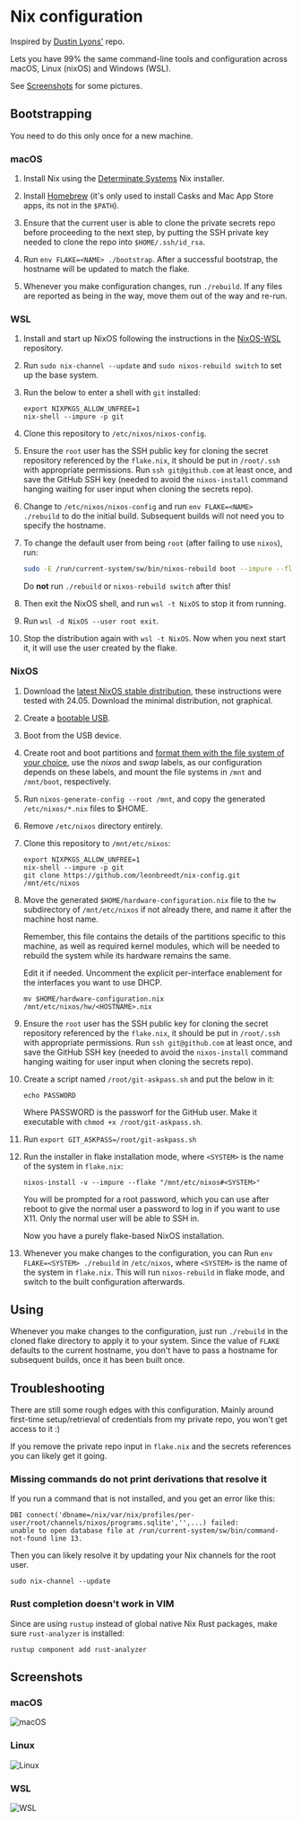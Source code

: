 # Nix configuration

Inspired by [Dustin Lyons'](https://github.com/dustinlyons/nixos-config) repo.

Lets you have 99% the same command-line tools and configuration across macOS, Linux (nixOS)
and Windows (WSL).

See [Screenshots](#screenshots) for some pictures.

## Bootstrapping

You need to do this only once for a new machine.

### macOS

1. Install Nix using the [Determinate Systems](https://github.com/DeterminateSystems/nix-installer) Nix installer.

2. Install [Homebrew](https://brew.sh) (it's only used to install Casks and Mac App Store apps, its not in the `$PATH`).

3. Ensure that the current user is able to clone the private secrets repo before proceeding to the
   next step, by putting the SSH private key needed to clone the repo into `$HOME/.ssh/id_rsa`.

4. Run `env FLAKE=<NAME> ./bootstrap`. After a successful bootstrap, the hostname will be updated to match
   the flake.

5. Whenever you make configuration changes, run `./rebuild`. If any files are
   reported as being in the way, move them out of the way and re-run.

### WSL

1. Install and start up NixOS following the instructions in the
   [NixOS-WSL](https://github.com/nix-community/NixOS-WSL?tab=readme-ov-file)
   repository.

2. Run `sudo nix-channel --update` and `sudo nixos-rebuild switch` to set up the base system.

3. Run the below to enter a shell with `git` installed:

   ```shell
   export NIXPKGS_ALLOW_UNFREE=1
   nix-shell --impure -p git
   ```

4. Clone this repository to `/etc/nixos/nixos-config`.

5. Ensure the `root` user has the SSH public key for cloning the secret repository
   referenced by the `flake.nix`, it should be put in `/root/.ssh` with appropriate
   permissions. Run `ssh git@github.com` at least once, and save the GitHub SSH key
   (needed to avoid the `nixos-install` command hanging waiting for user input when
   cloning the secrets repo).

6. Change to `/etc/nixos/nixos-config` and run `env FLAKE=<NAME> ./rebuild` to do the initial build.
   Subsequent builds will not need you to specify the hostname.

7. To change the default user from being `root` (after failing to use `nixos`), run:

   ```sh
   sudo -E /run/current-system/sw/bin/nixos-rebuild boot --impure --flake .#<NAME>
   ```

   Do **not** run `./rebuild` or `nixos-rebuild switch` after this!

8. Then exit the NixOS shell, and run `wsl -t NixOS` to stop it from running.

9. Run `wsl -d NixOS --user root exit`.

10. Stop the distribution again with `wsl -t NixOS`. Now when you next start it,
    it will use the user created by the flake.

### NixOS

1. Download the [latest NixOS stable distribution](https://nixos.org/manual/nixos/stable/index.html#sec-obtaining),
   these instructions were tested with 24.05. Download the minimal distribution, not graphical.

2. Create a [bootable USB](https://nixos.org/manual/nixos/stable/index.html#sec-booting-from-usb).

3. Boot from the USB device.

4. Create root and boot partitions and [format them with the file system of your choice](https://nixos.org/manual/nixos/stable/index.html#sec-installation-manual), use the _nixos_ and _swap_ labels, as our configuration depends on these labels, and mount the file systems in `/mnt` and `/mnt/boot`, respectively.

5. Run `nixos-generate-config --root /mnt`, and copy the generated `/etc/nixos/*.nix` files to $HOME.

6. Remove `/etc/nixos` directory entirely.

7. Clone this repository to `/mnt/etc/nixos`:

   ```shell
   export NIXPKGS_ALLOW_UNFREE=1
   nix-shell --impure -p git
   git clone https://github.com/leonbreedt/nix-config.git /mnt/etc/nixos
   ```

8. Move the generated `$HOME/hardware-configuration.nix` file to the `hw` subdirectory
   of `/mnt/etc/nixos` if not already there, and name it after the machine host name.

   Remember, this file contains the details of the partitions specific to this machine,
   as well as required kernel modules, which will be needed to rebuild the system while
   its hardware remains the same.

   Edit it if needed.
   Uncomment the explicit per-interface enablement for the interfaces you want to use DHCP.

   ```shell
   mv $HOME/hardware-configuration.nix /mnt/etc/nixos/hw/<HOSTNAME>.nix
   ```

9. Ensure the `root` user has the SSH public key for cloning the secret repository
   referenced by the `flake.nix`, it should be put in `/root/.ssh` with appropriate
   permissions. Run `ssh git@github.com` at least once, and save the GitHub SSH key
   (needed to avoid the `nixos-install` command hanging waiting for user input when
   cloning the secrets repo).

10. Create a script named `/root/git-askpass.sh` and put the below in it:

    `echo PASSWORD`

    Where PASSWORD is the passworf for the GitHub user. Make it executable with
    `chmod +x /root/git-askpass.sh`.

11. Run `export GIT_ASKPASS=/root/git-askpass.sh`

12. Run the installer in flake installation mode, where `<SYSTEM>` is the name of
    the system in `flake.nix`:

    ```shell
    nixos-install -v --impure --flake "/mnt/etc/nixos#<SYSTEM>"
    ```

    You will be prompted for a root password, which you can use after reboot to give
    the normal user a password to log in if you want to use X11. Only the normal user
    will be able to SSH in.

    Now you have a purely flake-based NixOS installation.

13. Whenever you make changes to the configuration, you can
    Run `env FLAKE=<SYSTEM> ./rebuild` in `/etc/nixos`, where
    `<SYSTEM>` is the name of the system in `flake.nix`. This will run `nixos-rebuild`
    in flake mode, and switch to the built configuration afterwards.

## Using

Whenever you make changes to the configuration, just run `./rebuild` in the cloned
flake directory to apply it to your system. Since the value of `FLAKE` defaults
to the current hostname, you don't have to pass a hostname for subsequent builds,
once it has been built once.

## Troubleshooting

There are still some rough edges with this configuration. Mainly around first-time
setup/retrieval of credentials from my private repo, you won't get access to it :)

If you remove the private repo input in `flake.nix` and the secrets references
you can likely get it going.

### Missing commands do not print derivations that resolve it

If you run a command that is not installed, and you get an error like this:

```shell
DBI connect('dbname=/nix/var/nix/profiles/per-user/root/channels/nixos/programs.sqlite','',...) failed:
unable to open database file at /run/current-system/sw/bin/command-not-found line 13.
```

Then you can likely resolve it by updating your Nix channels for the root user.

```shell
sudo nix-channel --update
```

### Rust completion doesn't work in VIM

Since are using `rustup` instead of global native Nix Rust packages, make
sure `rust-analyzer` is installed:

```shell
rustup component add rust-analyzer
```

## Screenshots

### macOS

![macOS](nix-macos.png)

### Linux

![Linux](nix-linux.png)

### WSL

![WSL](nix-wsl.png)
